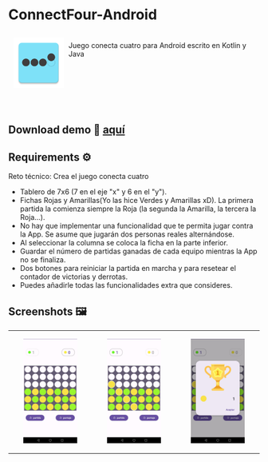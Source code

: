 # ConnectFour-Android
<img src="https://github.com/hall9zeha/ConnectFour-Android/blob/main/InKotlin/app/src/main/res/mipmap-xxxhdpi/ic_launcher.png" align="left"
width="20%" hspace="10" vspace="10">
</br>
Juego  conecta cuatro para Android escrito en Kotlin y Java
</br>
</br>
</br>
</br>
</br>
</br>
</br>
## Download demo 📂 [aquí](https://github.com/hall9zeha/ConnectFour-Android/raw/main/demo/conecta4.apk)

## Requirements ⚙️

Reto técnico: Crea el juego conecta cuatro

* Tablero de 7x6 (7 en el eje "x" y 6 en el "y").
* Fichas Rojas y Amarillas(Yo las hice Verdes y Amarillas xD). La primera partida la comienza siempre la Roja (la segunda la Amarilla, la tercera la Roja...).
* No hay que implementar una funcionalidad que te permita jugar contra la App. Se asume que jugarán dos personas reales alternándose.
* Al seleccionar la columna se coloca la ficha en la parte inferior.
* Guardar el número de partidas ganadas de cada equipo mientras la App no se finaliza.
* Dos botones para reiniciar la partida en marcha y para resetear el contador de victorias y derrotas.
* Puedes añadirle todas las funcionalidades extra que consideres.

## Screenshots 🖼️
||||
|--|--|--|
|<p align="center" width="70%"><img src="https://github.com/hall9zeha/ConnectFour-Android/blob/main/screenshots/screen1.jpg"  alt="drawing" width="70%" height="70%"/></p>|<p align="center" width="70%"><img src="https://github.com/hall9zeha/ConnectFour-Android/blob/main/screenshots/screen2.jpg"  alt="drawing" width="70%" height="70%"/></p>|<p align="center" width="70%"><img src="https://github.com/hall9zeha/ConnectFour-Android/blob/main/screenshots/screen3.jpg"  alt="drawing" width="70%" height="70%"/></p>|
